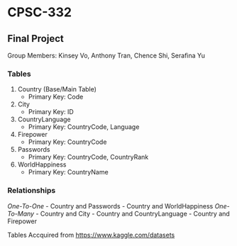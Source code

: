 # CPSC-332

## Final Project ##
Group Members: Kinsey Vo, Anthony Tran, Chence Shi, Serafina Yu

### Tables ###
1. Country (Base/Main Table)
      - Primary Key: Code
2. City
      - Primary Key: ID
3. CountryLanguage
      - Primary Key: CountryCode, Language
4. Firepower
      - Primary Key: CountryCode
5. Passwords
      - Primary Key: CountryCode, CountryRank
6. WorldHappiness
      - Primary Key: CountryName

### Relationships ###
*One-To-One*
    - Country and Passwords
    - Country and WorldHappiness
*One-To-Many*
    - Country and City
    - Country and CountryLanguage
    - Country and Firepower

Tables Accquired from https://www.kaggle.com/datasets
